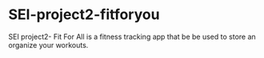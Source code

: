 # SEI-project2-fitforyou
SEI project2- Fit For All is a fitness tracking app that be be used to store an organize your workouts.

